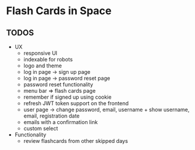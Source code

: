 # Flash Cards in Space

## TODOS

- UX
  - responsive UI
  - indexable for robots
  - logo and theme
  - log in page -> sign up page
  - log in page -> password reset page
  - password reset functionality
  - menu bar => flash cards page
  - remember if signed up using cookie
  - refresh JWT token support on the frontend
  - user page -> change password, email, username + show username, email, registration date
  - emails with a confirmation link
  - custom select
- Functionality
  - review flashcards from other skipped days